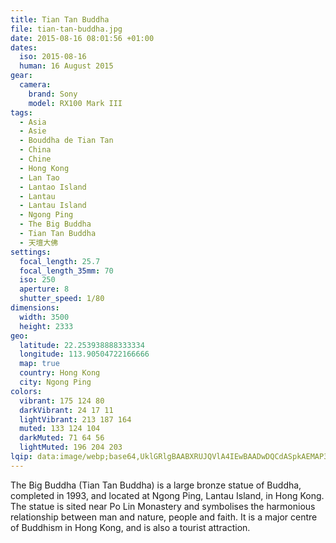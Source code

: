 ```yaml
---
title: Tian Tan Buddha
file: tian-tan-buddha.jpg
date: 2015-08-16 08:01:56 +01:00
dates:
  iso: 2015-08-16
  human: 16 August 2015
gear:
  camera:
    brand: Sony
    model: RX100 Mark III
tags:
  - Asia
  - Asie
  - Bouddha de Tian Tan
  - China
  - Chine
  - Hong Kong
  - Lan Tao
  - Lantao Island
  - Lantau
  - Lantau Island
  - Ngong Ping
  - The Big Buddha
  - Tian Tan Buddha
  - 天壇大佛
settings:
  focal_length: 25.7
  focal_length_35mm: 70
  iso: 250
  aperture: 8
  shutter_speed: 1/80
dimensions:
  width: 3500
  height: 2333
geo:
  latitude: 22.253938888333334
  longitude: 113.90504722166666
  map: true
  country: Hong Kong
  city: Ngong Ping
colors:
  vibrant: 175 124 80
  darkVibrant: 24 17 11
  lightVibrant: 213 187 164
  muted: 133 124 104
  darkMuted: 71 64 56
  lightMuted: 196 204 203
lqip: data:image/webp;base64,UklGRlgBAABXRUJQVlA4IEwBAADwDQCdASpkAEMAP3Gix1i0rDqqMzSa21AuCWcA0yRhPdvffCb0NeAX45Gtzrmavqx4h7AVVzWfUg7sn0Ibu7sYWspudad6pgB04pd4oYa7Fo1icMblYjrGtT3fNuS1XW6B82b7XmNxnMBkURL7/aYC7PDMWBW36gAA/uqx2kwCKSFTYFt15mF1EByGxJ0My44/X1tSSR2A3ZNSkVb/iR3pU9jB8zKAMxN8EXVSBNBbRGF6y0dPwrWXCjSGVLdRX0NOVlXjnxE+3MzmIGvPfIR0gshPQtkYd9yd92F10PQ6PI/yp5DnHh8gflXvN+/xT65gEGynXghX3IlccaTKflfvBLCenl5iEElSma2iFp6PN6bN82dn60b+o5CCurYoni522KC7Jw8rKEO5ZEhmm2f+OjVjTcwgXM5CL0G+7jj86DJZ6TLm0q+QmmAAAA==
---
```


The Big Buddha (Tian Tan Buddha) is a large bronze statue of Buddha, completed in 1993, and located at Ngong Ping, Lantau Island, in Hong Kong. The statue is sited near Po Lin Monastery and symbolises the harmonious relationship between man and nature, people and faith. It is a major centre of Buddhism in Hong Kong, and is also a tourist attraction.
